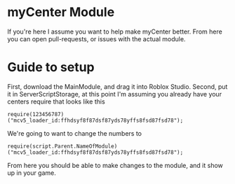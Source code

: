 # myCenter Module

If you're here I assume you want to help make myCenter better. From here you can open pull-requests, or issues with the actual module.

# Guide to setup

First, download the MainModule, and drag it into Roblox Studio.
Second, put it in ServerScriptStorage, at this point I'm assuming you already have your centers require that looks like this
```
require(123456787)("mcv5_loader_id:ffhdsyf8f87dsf87yds78yffs8fsd87fsd78");
```
We're going to want to change the numbers to
```
require(script.Parent.NameOfModule)("mcv5_loader_id:ffhdsyf8f87dsf87yds78yffs8fsd87fsd78");
```
From here you should be able to make changes to the module, and it show up in your game.
